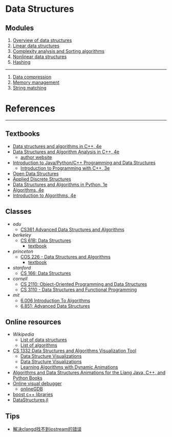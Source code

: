 # Data Structures


Modules
---

1. [Overview of data structures](./mod1/README.md)
2. [Linear data structures](./mod2/README.md)
3. [Complexity analysis and Sorting algorithms](./mod3/README.md)
4. [Nonlinear data structures](./mod4/README.md)
5. [Hashing](./mod5/README.md)
---
1. [Data compression](./mod6/README.md)
2. [Memory management](./mod7/README.md)
3. [String matching](./mod8/README.md)


# References
---

Textbooks
---
- [Data structures and algorithms in C++, 4e](https://www.mathcs.duq.edu/drozdek/)
- [Data Structures and Algorithm Analysis in C++, 4e](https://www.pearson.com/en-us/subject-catalog/p/data-structures-and-algorithm-analysis-in-c/P200000003459/9780133404180)
  - [author website](https://users.cs.fiu.edu/~weiss/)
- [Introduction to Java/Python/C++ Programming and Data Structures](https://yongdanielliang.github.io/book.html)
  - [Introduction to Programming with C++, 3e](https://liveexample.pearsoncmg.com/liang/cpp3e/toc.html)
- [Open Data Structures](https://opendatastructures.org/)
- [Applied Discrete Structures](https://math.libretexts.org/Bookshelves/Combinatorics_and_Discrete_Mathematics/Applied_Discrete_Structures_(Doerr_and_Levasseur))
- [Data Structures and Algorithms in Python, 1e](https://www.wiley.com/en-us/Data+Structures+and+Algorithms+in+Python%2C+1st+Edition-p-9781118290279)
- [Algorithms, 4e](https://algs4.cs.princeton.edu/)
- [Introduction to Algorithms, 4e](https://mitpress.mit.edu/9780262046305/introduction-to-algorithms/)


Classes
---
- _odu_
  - [CS361 Advanced Data Structures and Algorithms](https://www.cs.odu.edu/~zeil/cs361/)
- _berkeley_
  - [CS 61B: Data Structures](https://sp24.datastructur.es/)
    - [textbook](https://cs61b-2.gitbook.io/cs61b-textbook)
- _princeton_
  - [COS 226 - Data Structures and Algorithms](https://www.cs.princeton.edu/courses/archive/spring24/cos226/)
    - [textbook](https://introcs.cs.princeton.edu/python/40algorithms/)
- _stanford_
  - [CS 166: Data Structures](https://web.stanford.edu/class/cs166/)
- _cornell_
  - [CS 2110: Object-Oriented Programming and Data Structures](https://www.cs.cornell.edu/courses/cs2110)
  - [CS 3110 - Data Structures and Functional Programming](https://cornellcswiki.gitlab.io/classes/CS3110.html)
- _mit_
  - [6.006 Introduction To Algorithms](https://ocw.mit.edu/courses/6-006-introduction-to-algorithms-spring-2020/)
  - [6.851: Advanced Data Structures](https://courses.csail.mit.edu/6.851/fall17/lectures/)



Online resources
---
- _Wikipedia_
  - [List of data structures](https://en.wikipedia.org/wiki/List_of_data_structures)
  - [List of algorithms](https://en.wikipedia.org/wiki/List_of_algorithms)
- [CS 1332 Data Structures and Algorithms Visualization Tool](https://csvistool.com/)
  - [Data Structure Visualizations](https://www.cs.usfca.edu/~galles/visualization/Algorithms.html)
  - [Data Structure Visualizations](https://cmps-people.ok.ubc.ca/ylucet/DS/Algorithms.html)
  - [Learning Algorithms with Dynamic Animations](https://web.eecs.utk.edu/~czheng4/viz/)
- [Algorithms and Data Structures Animations for the Liang Java, C++, and Python Books](https://liveexample.pearsoncmg.com/liang/animation/animation.html)
- [Online visual debugger](https://pythontutor.com/)
  - [onlineGDB](https://www.onlinegdb.com/)
- [boost c++ libraries](https://www.boost.org/)
- [DataStructures.jl](https://juliacollections.github.io/DataStructures.jl/stable/)


Tips
---
- [解决clangd找不到iostream的错误](https://blog.csdn.net/weixin_61184943/article/details/131820087)